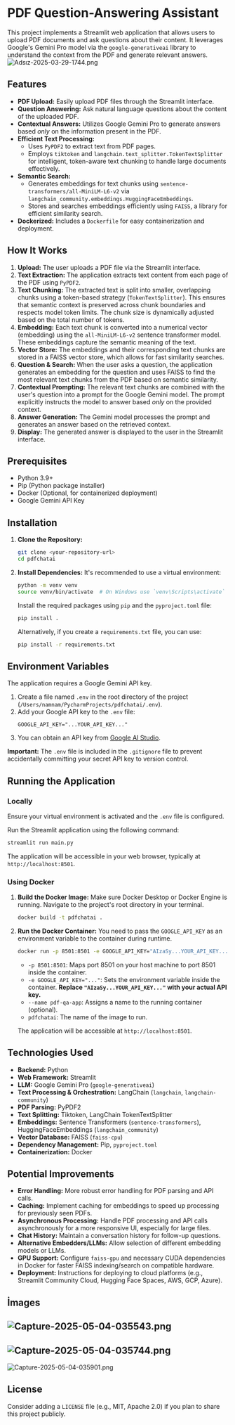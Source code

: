 # PDF Question-Answering Assistant

This project implements a Streamlit web application that allows users to upload PDF documents and ask questions about their content. It leverages Google's Gemini Pro model via the `google-generativeai` library to understand the context from the PDF and generate relevant answers.
![Adsız-2025-03-29-1744.png](media/Ads%C4%B1z-2025-03-29-1744.png)
## Features

*   **PDF Upload:** Easily upload PDF files through the Streamlit interface.
*   **Question Answering:** Ask natural language questions about the content of the uploaded PDF.
*   **Contextual Answers:** Utilizes Google Gemini Pro to generate answers based *only* on the information present in the PDF.
*   **Efficient Text Processing:**
    *   Uses `PyPDF2` to extract text from PDF pages.
    *   Employs `tiktoken` and `langchain.text_splitter.TokenTextSplitter` for intelligent, token-aware text chunking to handle large documents effectively.
*   **Semantic Search:**
    *   Generates embeddings for text chunks using `sentence-transformers/all-MiniLM-L6-v2` via `langchain_community.embeddings.HuggingFaceEmbeddings`.
    *   Stores and searches embeddings efficiently using `FAISS`, a library for efficient similarity search.
*   **Dockerized:** Includes a `Dockerfile` for easy containerization and deployment.

## How It Works

1.  **Upload:** The user uploads a PDF file via the Streamlit interface.
2.  **Text Extraction:** The application extracts text content from each page of the PDF using `PyPDF2`.
3.  **Text Chunking:** The extracted text is split into smaller, overlapping chunks using a token-based strategy (`TokenTextSplitter`). This ensures that semantic context is preserved across chunk boundaries and respects model token limits. The chunk size is dynamically adjusted based on the total number of tokens.
4.  **Embedding:** Each text chunk is converted into a numerical vector (embedding) using the `all-MiniLM-L6-v2` sentence transformer model. These embeddings capture the semantic meaning of the text.
5.  **Vector Store:** The embeddings and their corresponding text chunks are stored in a FAISS vector store, which allows for fast similarity searches.
6.  **Question & Search:** When the user asks a question, the application generates an embedding for the question and uses FAISS to find the most relevant text chunks from the PDF based on semantic similarity.
7.  **Contextual Prompting:** The relevant text chunks are combined with the user's question into a prompt for the Google Gemini model. The prompt explicitly instructs the model to answer based *only* on the provided context.
8.  **Answer Generation:** The Gemini model processes the prompt and generates an answer based on the retrieved context.
9.  **Display:** The generated answer is displayed to the user in the Streamlit interface.

## Prerequisites

*   Python 3.9+
*   Pip (Python package installer)
*   Docker (Optional, for containerized deployment)
*   Google Gemini API Key

## Installation

1.  **Clone the Repository:**
    ```bash
    git clone <your-repository-url>
    cd pdfchatai
    ```

2.  **Install Dependencies:**
    It's recommended to use a virtual environment:
    ```bash
    python -m venv venv
    source venv/bin/activate  # On Windows use `venv\Scripts\activate`
    ```
    Install the required packages using `pip` and the `pyproject.toml` file:
    ```bash
    pip install .
    ```
    Alternatively, if you create a `requirements.txt` file, you can use:
    ```bash
    pip install -r requirements.txt
    ```

## Environment Variables

The application requires a Google Gemini API key.

1.  Create a file named `.env` in the root directory of the project (`/Users/namnam/PycharmProjects/pdfchatai/.env`).
2.  Add your Google API key to the `.env` file:
    ```dotenv
    GOOGLE_API_KEY="...YOUR_API_KEY..."
    ```
3.  You can obtain an API key from [Google AI Studio](https://aistudio.google.com/app/apikey).

**Important:** The `.env` file is included in the `.gitignore` file to prevent accidentally committing your secret API key to version control.

## Running the Application

### Locally

Ensure your virtual environment is activated and the `.env` file is configured.

Run the Streamlit application using the following command:
```bash
streamlit run main.py
```
The application will be accessible in your web browser, typically at `http://localhost:8501`.

### Using Docker

1.  **Build the Docker Image:**
    Make sure Docker Desktop or Docker Engine is running. Navigate to the project's root directory in your terminal.
    ```bash
    docker build -t pdfchatai .
    ```

2.  **Run the Docker Container:**
    You need to pass the `GOOGLE_API_KEY` as an environment variable to the container during runtime.
    ```bash
    docker run -p 8501:8501 -e GOOGLE_API_KEY="AIzaSy...YOUR_API_KEY..." --name pdf-qa-app pdfchatai
    ```
    *   `-p 8501:8501`: Maps port 8501 on your host machine to port 8501 inside the container.
    *   `-e GOOGLE_API_KEY="..."`: Sets the environment variable inside the container. **Replace `"AIzaSy...YOUR_API_KEY..."` with your actual API key.**
    *   `--name pdf-qa-app`: Assigns a name to the running container (optional).
    *   `pdfchatai`: The name of the image to run.

    The application will be accessible at `http://localhost:8501`.

## Technologies Used

*   **Backend:** Python
*   **Web Framework:** Streamlit
*   **LLM:** Google Gemini Pro (`google-generativeai`)
*   **Text Processing & Orchestration:** LangChain (`langchain`, `langchain-community`)
*   **PDF Parsing:** PyPDF2
*   **Text Splitting:** Tiktoken, LangChain TokenTextSplitter
*   **Embeddings:** Sentence Transformers (`sentence-transformers`), HuggingFaceEmbeddings (`langchain_community`)
*   **Vector Database:** FAISS (`faiss-cpu`)
*   **Dependency Management:** Pip, `pyproject.toml`
*   **Containerization:** Docker

## Potential Improvements

*   **Error Handling:** More robust error handling for PDF parsing and API calls.
*   **Caching:** Implement caching for embeddings to speed up processing for previously seen PDFs.
*   **Asynchronous Processing:** Handle PDF processing and API calls asynchronously for a more responsive UI, especially for large files.
*   **Chat History:** Maintain a conversation history for follow-up questions.
*   **Alternative Embedders/LLMs:** Allow selection of different embedding models or LLMs.
*   **GPU Support:** Configure `faiss-gpu` and necessary CUDA dependencies in Docker for faster FAISS indexing/search on compatible hardware.
*   **Deployment:** Instructions for deploying to cloud platforms (e.g., Streamlit Community Cloud, Hugging Face Spaces, AWS, GCP, Azure).

## İmages

![Capture-2025-05-04-035543.png](media/Capture-2025-05-04-035543.png)
---
![Capture-2025-05-04-035744.png](media/Capture-2025-05-04-035744.png)
---
![Capture-2025-05-04-035901.png](media/Capture-2025-05-04-035901.png)

## License

Consider adding a `LICENSE` file (e.g., MIT, Apache 2.0) if you plan to share this project publicly.
